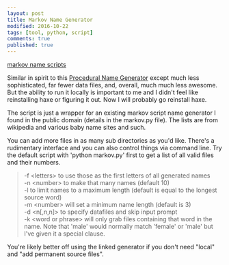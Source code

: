```yaml
---
layout: post
title: Markov Name Generator
modified: 2016-10-22
tags: [tool, python, script]
comments: true
published: true
---
```


<div markdown="0"><a href="https://github.com/exposit/katamoiran/tree/master/python/markov" class="btn btn-info">markov name scripts</a></div>

Similar in spirit to this <a href="https://www.samcodes.co.uk/project/markov-namegen/">Procedural Name Generator</a> except much less sophisticated, far fewer data files, and, overall, much much less awesome. But the ability to run it locally is important to me and I didn't feel like reinstalling haxe or figuring it out. Now I will probably go reinstall haxe.

<!--more-->

The script is just a wrapper for an existing markov script name generator I found in the public domain (details in the markov.py file). The lists are from wikipedia and various baby name sites and such.

You can add more files in as many sub directories as you'd like. There's a rudimentary interface and you can also control things via command line. Try the default script with 'python markov.py' first to get a list of all valid files and their numbers.

> -f &lt;letters&gt; to use those as the first letters of all generated names<br>
> -n &lt;number&gt; to make that many names (default 10)<br>
> -l to limit names to a maximum length (default is equal to the longest source word)<br>
> -m &lt;number&gt; will set a minimum name length (default is 3)<br>
> -d &lt;n[,n,n]&gt; to specify datafiles and skip input prompt<br>
> -k &lt;word or phrase&gt; will only grab files containing that word in the name. Note that 'male' would normally match 'female' or 'male' but I've given it a special clause.<br>

You're likely better off using the linked generator if you don't need "local" and "add permanent source files".
